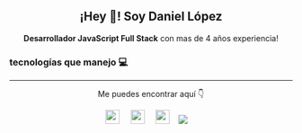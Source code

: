 <p align="center" width="300">
   <h2 align="center">¡Hey 👋! Soy Daniel López </h2>
   <p align="center"> <strong>Desarrollador JavaScript Full Stack</strong> con mas de 4 años experiencia!</p>
</p>

### tecnologías que manejo 💻

<hr>
<p align="center" width="300">
   <span align="center">Me puedes encontrar aquí 👇</span>
</p>
   <p align="center">
        <a href="https://danidev.me/"
        ><img
          src="https://img.shields.io/badge/portafolio-%23002970.svg"
          height="25" /></a
      >
         
      <a href="https://www.linkedin.com/in/dani-dev/"
        ><img
          src="https://img.shields.io/badge/linkedin-%230077B5.svg?&style=for-the-badge&logo=linkedin&logoColor=white"
          height="25"
      /></a>
         
      <a href="https://twitter.com/ldanidev"
        ><img
          src="https://img.shields.io/badge/twitter-%231DA1F2.svg?&style=for-the-badge&logo=twitter&logoColor=white"
          height="25" /></a
      ></a>   
      <a href="mailto:daniellopezj0327@gmail.com?subject=Olá%20Bruno%20Tacca"><img src="https://img.shields.io/badge/gmail-%23D14836.svg?&style=for-the-badge&logo=gmail&logoColor=white" /></a>&nbsp;&nbsp;&nbsp;&nbsp;
    </p>


